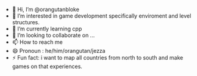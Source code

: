 - 👋 Hi, I’m @orangutanbloke
- 👀 I’m interested in game development specifically enviroment and level structures.
- 🌱 I’m currently learning cpp
- 💞️ I’m looking to collaborate on ...
- 📫 How to reach me
- 😄 Pronoun : he/him/orangutan/jezza
- ⚡ Fun fact: i want to map all countries from north to south and make games on that experiences.

<!---
orangutanbloke/orangutanbloke is a ✨ special ✨ repository because its `README.md` (this file) appears on your GitHub profile.
You can click the Preview link to take a look at your changes.
--->
